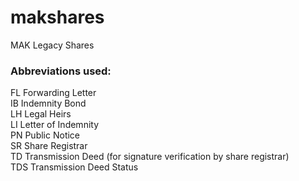 # makshares
MAK Legacy Shares

### Abbreviations used:  
FL	Forwarding Letter  
IB Indemnity Bond  
LH  Legal Heirs  
LI	Letter of Indemnity  
PN	Public Notice  
SR	Share Registrar  
TD	Transmission Deed (for signature verification by share registrar)  
TDS Transmission Deed Status
